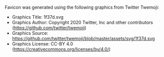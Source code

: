Favicon was generated using the following graphics from Twitter Twemoji:
- Graphics Title: 1f37d.svg
- Graphics Author: Copyright 2020 Twitter, Inc and other contributors (https://github.com/twitter/twemoji)
- Graphics Source: https://github.com/twitter/twemoji/blob/master/assets/svg/1f37d.svg
- Graphics License: CC-BY 4.0 (https://creativecommons.org/licenses/by/4.0/)
